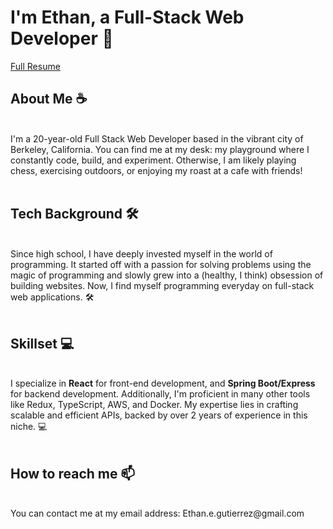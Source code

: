<h1>I'm Ethan, a Full-Stack Web Developer 👋 </h1>

<a href="">Full Resume</a>

<h2>About Me ☕</h2> <br>
I'm a 20-year-old Full Stack Web Developer based in the vibrant city of Berkeley, California. You can find me at my desk: my playground where I constantly code, build, and experiment. Otherwise, I am likely playing chess, exercising outdoors, or enjoying my roast at a cafe with friends!

<br>
<br>

<h2>Tech Background  🛠️</h2> <br>
Since high school, I have deeply invested myself in the world of programming. It started off with a passion for solving problems using the magic of programming and slowly grew into a (healthy, I think) obsession of building websites. Now, I find myself programming everyday on full-stack web applications. 🛠️

<br>
<br>

<h2>Skillset  💻</h2> <br>
I specialize in <strong>React</strong> for front-end development, and <strong>Spring Boot/Express</strong> for backend development. Additionally, I'm proficient in many other tools like Redux, TypeScript, AWS, and Docker. My expertise lies in crafting scalable and efficient APIs, backed by over 2 years of experience in this niche. 💻

<br>
<br>

<h2>How to reach me  📫</h2> <br>
You can contact me at my email address: Ethan.e.gutierrez@gmail.com
